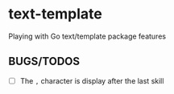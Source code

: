 # text-template

Playing with Go text/template package features

## BUGS/TODOS

- [ ] The `,` character is display after the last skill

